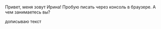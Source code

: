 Привет, меня зовут Ирина!
Пробую писать через консоль в браузере.
А чем занимаетесь вы?

дописываю текст
